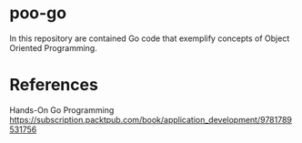 # poo-go
In this repository are contained Go code that exemplify concepts of Object Oriented Programming.

# References

Hands-On Go Programming
https://subscription.packtpub.com/book/application_development/9781789531756
